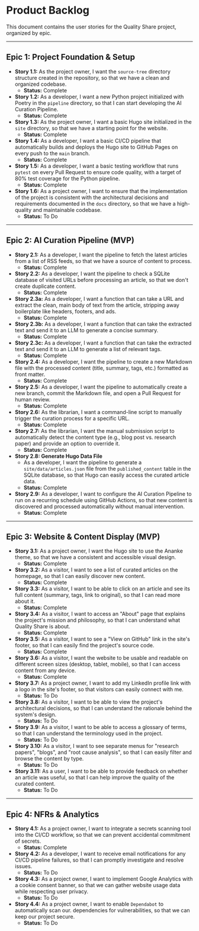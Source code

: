 # Product Backlog

This document contains the user stories for the Quality Share project, organized by epic.

---

## Epic 1: Project Foundation & Setup

*   **Story 1.1:** As the project owner, I want the `source-tree` directory structure created in the repository, so that we have a clean and organized codebase.
    *   **Status:** Complete
*   **Story 1.2:** As a developer, I want a new Python project initialized with Poetry in the `pipeline` directory, so that I can start developing the AI Curation Pipeline.
    *   **Status:** Complete
*   **Story 1.3:** As the project owner, I want a basic Hugo site initialized in the `site` directory, so that we have a starting point for the website.
    *   **Status:** Complete
*   **Story 1.4:** As a developer, I want a basic CI/CD pipeline that automatically builds and deploys the Hugo site to GitHub Pages on every push to the `main` branch.
    *   **Status:** Complete
*   **Story 1.5:** As a developer, I want a basic testing workflow that runs `pytest` on every Pull Request to ensure code quality, with a target of 80% test coverage for the Python pipeline.
    *   **Status:** Complete
*   **Story 1.6:** As a project owner, I want to ensure that the implementation of the project is consistent with the architectural decisions and requirements documented in the `docs` directory, so that we have a high-quality and maintainable codebase.
    *   **Status:** To Do

---

## Epic 2: AI Curation Pipeline (MVP)

*   **Story 2.1:** As a developer, I want the pipeline to fetch the latest articles from a list of RSS feeds, so that we have a source of content to process.
    *   **Status:** Complete
*   **Story 2.2:** As a developer, I want the pipeline to check a SQLite database of visited URLs before processing an article, so that we don't create duplicate content.
    *   **Status:** Complete
*   **Story 2.3a:** As a developer, I want a function that can take a URL and extract the clean, main body of text from the article, stripping away boilerplate like headers, footers, and ads.
    *   **Status:** Complete
*   **Story 2.3b:** As a developer, I want a function that can take the extracted text and send it to an LLM to generate a concise summary.
    *   **Status:** Complete
*   **Story 2.3c:** As a developer, I want a function that can take the extracted text and send it to an LLM to generate a list of relevant tags.
    *   **Status:** Complete
*   **Story 2.4:** As a developer, I want the pipeline to create a new Markdown file with the processed content (title, summary, tags, etc.) formatted as front matter.
    *   **Status:** Complete
*   **Story 2.5:** As a developer, I want the pipeline to automatically create a new branch, commit the Markdown file, and open a Pull Request for human review.
    *   **Status:** Complete
*   **Story 2.6:** As the librarian, I want a command-line script to manually trigger the curation process for a specific URL.
    *   **Status:** Complete
*   **Story 2.7:** As the librarian, I want the manual submission script to automatically detect the content type (e.g., blog post vs. research paper) and provide an option to override it.
    *   **Status:** Complete
*   **Story 2.8: Generate Hugo Data File**
    *   As a developer, I want the pipeline to generate a `site/data/articles.json` file from the `published_content` table in the SQLite database, so that Hugo can easily access the curated article data.
    *   **Status:** Complete
*   **Story 2.9:** As a developer, I want to configure the AI Curation Pipeline to run on a recurring schedule using GitHub Actions, so that new content is discovered and processed automatically without manual intervention.
    *   **Status:** Complete

---

## Epic 3: Website & Content Display (MVP)

*   **Story 3.1:** As a project owner, I want the Hugo site to use the Ananke theme, so that we have a consistent and accessible visual design.
    *   **Status:** Complete
*   **Story 3.2:** As a visitor, I want to see a list of curated articles on the homepage, so that I can easily discover new content.
    *   **Status:** Complete
*   **Story 3.3:** As a visitor, I want to be able to click on an article and see its full content (summary, tags, link to original), so that I can read more about it.
    *   **Status:** Complete
*   **Story 3.4:** As a visitor, I want to access an "About" page that explains the project's mission and philosophy, so that I can understand what Quality Share is about.
    *   **Status:** Complete
*   **Story 3.5:** As a visitor, I want to see a "View on GitHub" link in the site's footer, so that I can easily find the project's source code.
    *   **Status:** Complete
*   **Story 3.6:** As a visitor, I want the website to be usable and readable on different screen sizes (desktop, tablet, mobile), so that I can access content from any device.
    *   **Status:** Complete
*   **Story 3.7:** As a project owner, I want to add my LinkedIn profile link with a logo in the site's footer, so that visitors can easily connect with me.
    *   **Status:** To Do
*   **Story 3.8:** As a visitor, I want to be able to view the project's architectural decisions, so that I can understand the rationale behind the system's design.
    *   **Status:** To Do
*   **Story 3.9:** As a visitor, I want to be able to access a glossary of terms, so that I can understand the terminology used in the project.
    *   **Status:** To Do
*   **Story 3.10:** As a visitor, I want to see separate menus for "research papers", "blogs", and "root cause analysis", so that I can easily filter and browse the content by type.
    *   **Status:** To Do
*   **Story 3.11:** As a user, I want to be able to provide feedback on whether an article was useful, so that I can help improve the quality of the curated content.
    *   **Status:** To Do

---

## Epic 4: NFRs & Analytics

*   **Story 4.1:** As a project owner, I want to integrate a secrets scanning tool into the CI/CD workflow, so that we can prevent accidental commitment of secrets.
    *   **Status:** Complete
*   **Story 4.2:** As a developer, I want to receive email notifications for any CI/CD pipeline failures, so that I can promptly investigate and resolve issues.
    *   **Status:** To Do
*   **Story 4.3:** As a project owner, I want to implement Google Analytics with a cookie consent banner, so that we can gather website usage data while respecting user privacy.
    *   **Status:** To Do
*   **Story 4.4:** As a project owner, I want to enable `Dependabot` to automatically scan our. dependencies for vulnerabilities, so that we can keep our project secure.
    *   **Status:** To Do